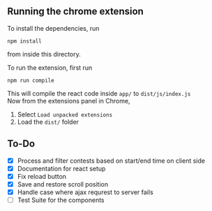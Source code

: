 ## Running the chrome extension
To install the dependencies, run
``` 
npm install 
```
from inside this directory.  
  
To run the extension, first run
```
npm run compile
```
This will compile the react code inside `app/` to `dist/js/index.js`  
Now from the extensions panel in Chrome,
 1. Select `Load unpacked extensions`
 2. Load the `dist/` folder


## To-Do
 - [x] Process and filter contests based on start/end time on client side
 - [x] Documentation for react setup
 - [x] Fix reload button
 - [x] Save and restore scroll position
 - [x] Handle case where ajax requrest to server fails
 - [ ] Test Suite for the components

